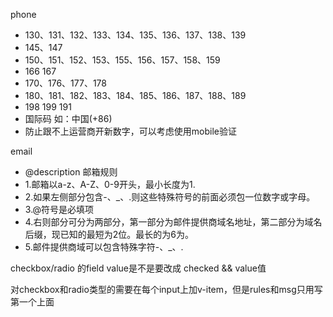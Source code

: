 phone
* 130、131、132、133、134、135、136、137、138、139
* 145、147
* 150、151、152、153、155、156、157、158、159
* 166 167
* 170、176、177、178
* 180、181、182、183、184、185、186、187、188、189
* 198 199 191 
* 国际码 如：中国(+86)
* 防止跟不上运营商开新数字，可以考虑使用mobile验证

email
* @description 邮箱规则
* 1.邮箱以a-z、A-Z、0-9开头，最小长度为1.
* 2.如果左侧部分包含-、_、.则这些特殊符号的前面必须包一位数字或字母。
* 3.@符号是必填项
* 4.右则部分可分为两部分，第一部分为邮件提供商域名地址，第二部分为域名后缀，现已知的最短为2位。最长的为6为。
* 5.邮件提供商域可以包含特殊字符-、_、.

checkbox/radio 的field value是不是要改成 checked && value值


对checkbox和radio类型的需要在每个input上加v-item，但是rules和msg只用写第一个上面